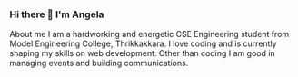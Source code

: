 ### Hi there 👋 I'm Angela 

<!--
**ANGELAJOSE-NEW/ANGELAJOSE-NEW** is a ✨ _special_ ✨ repository because its `README.md` (this file) appears on your GitHub profile.

Here are some ideas to get you started:

- 🔭 I’m currently working on ...
- 🌱 I’m currently learning ...
- 👯 I’m looking to collaborate on ...
- 🤔 I’m looking for help with ...
- 💬 Ask me about ...
- 📫 How to reach me: ...
- 😄 Pronouns: ...
- ⚡ Fun fact: ...
-->

About me
I am a hardworking and energetic CSE Engineering student from Model Engineering College, Thrikkakkara. I love coding and is currently shaping my skills on web development. Other than coding I am good in managing events and building communications.
